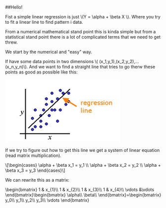 ##Hello!

Fist a simple linear regression is just \\(Y = \alpha + \beta X \\). Where you try to fit a linear line to find pattern i data.

From a numerical mathematical stand point this is kinda simple but from a statistical stand point there is a lot of complicated terms that we need to get threw.

We start by the numerical and "easy" way.

If have some data points in two dimensions \\( (x_1,y_1),(x_2,y_2),...(x_n,y_n)\\). And we want to find a straight line that tries to go therw these points as good as possible like this:

![linear regression pic](linear_regression_line.png)

If we try to figure out how to get this line we get a system of linear equation (read matrix multiplication).

\\[\begin{cases} \alpha + \beta x_1 = y_1 \\\\ \alpha + \beta x_2 = y_2 \\\\ \alpha + \beta x_3 = y_3 \end{cases}\\]


We can rewrite this as a matrix:

\begin{bmatrix}
1 & x_{1}\\\\
1 & x_{2}\\\\
1 & x_{3}\\\\
1 & x_{4}\\\\
\vdots &\vdots 
\end{bmatrix}\begin{bmatrix}
\alpha\\\\
\beta\\\\
\end{bmatrix}=\begin{bmatrix}
y_0\\\\
y_1\\\\
y_2\\\\
y_3\\\\
\vdots
\end{bmatrix}
